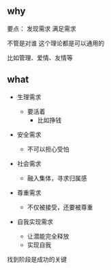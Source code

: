 
## why
要点： 发现需求 满足需求

不管是对谁 这个理论都是可以通用的

比如管理、爱情、友情等


## what
- 生理需求
	- 要活着
		- 比如挣钱
- 安全需求
	- 不可以担心受怕

- 社会需求
	- 融入集体，寻求归属感

- 尊重需求
	- 不仅被接受，还要被尊重

- 自我实现需求
	- 让潜能完全释放
	- 实现自我


找到阶段是成功的关键